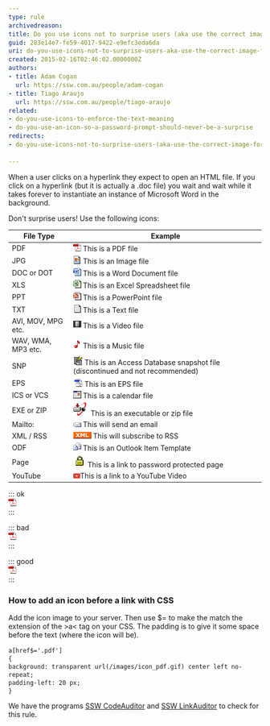 ```yaml
---
type: rule
archivedreason: 
title: Do you use icons not to surprise users (aka use the correct image for files)?
guid: 283e14e7-fe59-4017-9422-e9efc3eda6da
uri: do-you-use-icons-not-to-surprise-users-aka-use-the-correct-image-for-files
created: 2015-02-16T02:46:02.0000000Z
authors:
- title: Adam Cogan
  url: https://ssw.com.au/people/adam-cogan
- title: Tiago Araujo
  url: https://ssw.com.au/people/tiago-araujo
related:
- do-you-use-icons-to-enforce-the-text-meaning
- do-you-use-an-icon-so-a-password-prompt-should-never-be-a-surprise
redirects:
- do-you-use-icons-not-to-surprise-users-(aka-use-the-correct-image-for-files)

---
```


When a user clicks on a hyperlink they expect to open an HTML file. If you click on a hyperlink (but it is actually a .doc file) you wait and wait while it takes forever to instantiate an instance of Microsoft Word in the background.

<!--endintro-->

Don't surprise users! Use the following icons:


| File Type | Example |
| --- | --- |
| PDF | ![Icon PDF](../../assets/IconPdf.png) This is a PDF file<br> |
| JPG | ![Icon JPG](../../assets/IconJpg.gif) This is an Image file |
| DOC or DOT | ![Icon DOC](../../assets/IconDoc.png) This is a Word Document file |
| XLS | ![Icon XLS](../../assets/IconXls.gif) This is an Excel Spreadsheet file |
| PPT | ![Icon PPT](../../assets/IconPPT.png) This is a PowerPoint file |
| TXT | ![Icon TXT](../../assets/IconTxt.gif) This is a Text file |
| AVI, MOV, MPG etc. | ![Icon MOV](../../assets/IconMov.gif) This is a Video file |
| WAV, WMA, MP3 etc. | ![Icon MP3](../../assets/IconMus.gif) This is a Music file |
| SNP | ![Icon SNP](../../assets/IconSnp.gif) This is an Access Database snapshot file (discontinued and not recommended) |
| EPS | ![Icon EPS](../../assets/IconEps.gif) This is an EPS file |
| ICS or VCS | ![Icon VCS](../../assets/IconVCS.gif) This is a calendar file |
| EXE or ZIP | ![Download](../../assets/Download.gif)This is an executable or zip file |
| Mailto: | ![Icon MailTo](../../assets/IconMailTo.gif) This will send an email |
| XML / RSS | ![Icon XML](../../assets/IconXML.gif) This will subscribe to RSS |
| ODF | ![Icon ODF](../../assets/IconOFT.gif) This is an Outlook Item Template |
| Page | ![](../../assets/ms_lock.gif) This is a link to password protected page |
| YouTube | ![](youtube-icon_png.jpg)This is a link to a YouTube Video |



::: ok  
![Figure: FYI there are the same images used by Google at GoogleDesktopSideBar.htm](../../assets/IconPdf.png)  
:::


::: bad  
![Figure: Bad Example - The user would expect all these hyperlinks to work the same way](../../assets/IconPdf.png)  
:::


::: good  
![Figure: Good Example - The pdf icon (before a hyperlink) indicates it is not a web page](../../assets/IconPdf.png)  
:::

### How to add an icon before a link with CSS

Add the icon image to your server. Then use $= to make the match the extension of the &gt;a&lt; tag on your CSS. The padding is to give it some space before the text (where the icon will be).



```
a[href$='.pdf'] 
{ 
background: transparent url(/images/icon_pdf.gif) center left no-repeat; 
padding-left: 20 px; 
}
```





We have the programs [SSW CodeAuditor](http://www.codeauditor.com/) and [SSW LinkAuditor](https://linkauditor.com.au/) to check for this rule.
